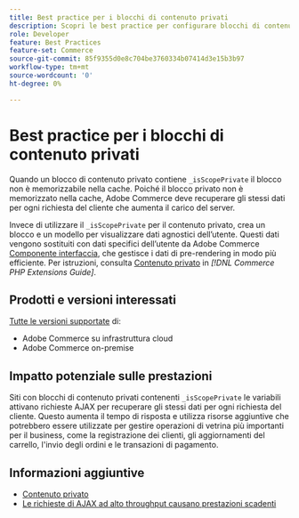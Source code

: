 ```yaml
---
title: Best practice per i blocchi di contenuto privati
description: Scopri le best practice per configurare blocchi di contenuto privati per ottimizzare le prestazioni di vetrina.
role: Developer
feature: Best Practices
feature-set: Commerce
source-git-commit: 85f9355d0e8c704be3760334b07414d3e15b3b97
workflow-type: tm+mt
source-wordcount: '0'
ht-degree: 0%

---
```


# Best practice per i blocchi di contenuto privati

Quando un blocco di contenuto privato contiene `_isScopePrivate` il blocco non è memorizzabile nella cache. Poiché il blocco privato non è memorizzato nella cache, Adobe Commerce deve recuperare gli stessi dati per ogni richiesta del cliente che aumenta il carico del server.

Invece di utilizzare il `_isScopePrivate` per il contenuto privato, crea un blocco e un modello per visualizzare dati agnostici dell’utente. Questi dati vengono sostituiti con dati specifici dell’utente da Adobe Commerce [Componente interfaccia](https://glossary.magento.com/ui-component/), che gestisce i dati di pre-rendering in modo più efficiente. Per istruzioni, consulta [Contenuto privato](https://developer.adobe.com/commerce/php/development/cache/page/private-content/) in _[!DNL Commerce PHP Extensions Guide]_.

## Prodotti e versioni interessati

[Tutte le versioni supportate](../../../release/versions.md) di:

- Adobe Commerce su infrastruttura cloud
- Adobe Commerce on-premise

## Impatto potenziale sulle prestazioni

Siti con blocchi di contenuto privati contenenti `_isScopePrivate` le variabili attivano richieste AJAX per recuperare gli stessi dati per ogni richiesta del cliente. Questo aumenta il tempo di risposta e utilizza risorse aggiuntive che potrebbero essere utilizzate per gestire operazioni di vetrina più importanti per il business, come la registrazione dei clienti, gli aggiornamenti del carrello, l&#39;invio degli ordini e le transazioni di pagamento.

## Informazioni aggiuntive

- [Contenuto privato](../../../performance/configuration.md#client-side-optimization-settings)
- [Le richieste di AJAX ad alto throughput causano prestazioni scadenti](https://experienceleague.adobe.com/docs/commerce-knowledge-base/kb/troubleshooting/miscellaneous/high-throughput-ajax-requests-cause-poor-performance.html)


